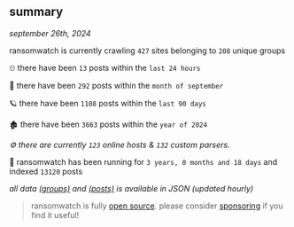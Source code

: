 
## summary
_september 26th, 2024_

ransomwatch is currently crawling `427` sites belonging to `208` unique groups

⏲ there have been `13` posts within the `last 24 hours`

🦈 there have been `292` posts within the `month of september`

🪐 there have been `1108` posts within the `last 90 days`

🏚 there have been `3663` posts within the `year of 2024`

_⚙️ there are currently `123` online hosts & `132` custom parsers._

🦕 ransomwatch has been running for `3 years, 0 months and 18 days` and indexed `13120` posts

_all data  [(groups)](http://ransomwhat.telemetry.ltd/groups) and [(posts)](http://ransomwhat.telemetry.ltd/posts) is available in JSON (updated hourly)_

> ransomwatch is fully [open source](https://github.com/joshhighet/ransomwatch#ransomwatch--). please consider [sponsoring](https://github.com/sponsors/joshhighet) if you find it useful!
